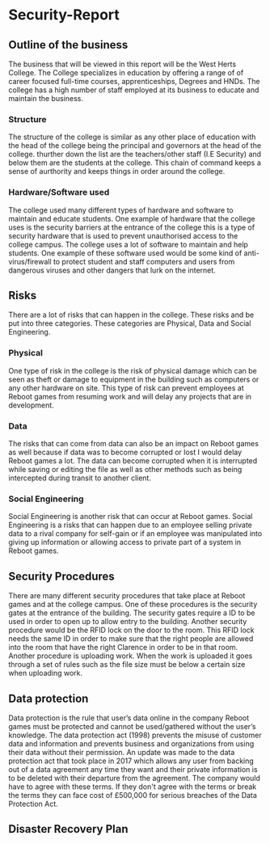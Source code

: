 # Security-Report

## Outline of the business
The business that will be viewed in this report will be the West Herts College. The College specializes in education by offering a range of of career focused full-time courses, apprenticeships, Degrees and HNDs. The college has a high number of staff employed at its business to educate and maintain the business.
### Structure
The structure of the college is similar as any other place of education with the head of the college being the principal and governors at the head of the college. thurther down the list are the teachers/other staff (I.E Security) and below them are the students at the college. This chain of command keeps a sense of aurthority and keeps things in order around the college.
### Hardware/Software used
The college used many different types of hardware and software to maintain and educate students. One example of hardware that the college uses is the security barriers at the entrance of the college this is a type of security hardware that is used to prevent unauthorised access to the college campus. The college uses a lot of software to maintain and help students. One example of these software used would be some kind of anti-virus/firewall to protect student and staff computers and users from dangerous viruses and other dangers that lurk on the internet.
## Risks
There are a lot of risks that can happen in the college. These risks and be put into three categories. These categories are Physical, Data and Social Engineering.
### Physical
One type of risk in the college is the risk of physical damage which can be seen as theft or damage to equipment in the building such as computers or any other hardware on site. This type of risk can prevent employees at Reboot games from resuming work and will delay any projects that are in development.
### Data
The risks that can come from data can also be an impact on Reboot games as well because if data was to become corrupted or lost I would delay Reboot games a lot. The data can become corrupted when it is interrupted while saving or editing the file as well as other methods such as being intercepted during transit to another client.
### Social Engineering
Social Engineering is another risk that can occur at Reboot games. Social Engineering is a risks that can happen due to an employee selling private data to a rival company for self-gain or if an employee was manipulated into giving up information or allowing access to private part of a system in Reboot games.
## Security Procedures
There are many different security procedures that take place at Reboot games and at the college campus. One of these procedures is the security gates at the entrance of the building. The security gates require a ID to be used in order to open up to allow entry to the building. Another security procedure would be the RFID lock on the door to the room. This RFID lock needs the same ID in order to make sure that the right people are allowed into the room that have the right Clarence in order to be in that room. Another procedure is uploading work. When the work is uploaded it goes through a set of rules such as the file size must be below a certain size when uploading work.
## Data protection
Data protection is the rule that user’s data online in the company Reboot games must be protected and cannot be used/gathered without the user’s knowledge. The data protection act (1998) prevents the misuse of customer data and information and prevents business and organizations from using their data without their permission. An update was made to the data protection act that took place in 2017 which allows any user from backing out of a data agreement any time they want and their private information is to be deleted with their departure from the agreement. The company would have to agree with these terms. If they don't agree with the terms or break the terms they can face cost of £500,000 for serious breaches of the Data Protection Act.
## Disaster Recovery Plan
